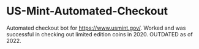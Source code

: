 # US-Mint-Automated-Checkout
Automated checkout bot for https://www.usmint.gov/. Worked and was successful in checking out limited edition coins in 2020. OUTDATED as of 2022.
